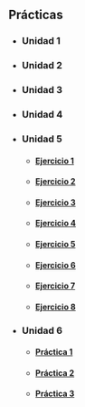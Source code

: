 <h2>Prácticas</h2>
    <ul>
        <li type="disc"><h3>Unidad 1</h3></li>
        <li type="disc"><h3>Unidad 2</h3></li>
        <li type="disc"><h3>Unidad 3</h3></li>
        <li type="disc"><h3>Unidad 4</h3></li>
        <li type="disc"><h3>Unidad 5</h3></li>
            <ul>
                <li type="circle"><h4><a href="./05_Practica_Arrays/Ejercicio1.html">Ejercicio 1</a></h4></li>
                <li type="circle"><h4><a href="./05_Practica_Arrays/Ejercicio2.html">Ejercicio 2</a></h4></li>
                <li type="circle"><h4><a href="./05_Practica_Arrays/Ejercicio3.html">Ejercicio 3</a></h4></li>
                <li type="circle"><h4><a href="./05_Practica_Arrays/Ejercicio4.html">Ejercicio 4</a></h4></li>
                <li type="circle"><h4><a href="./05_Practica_Arrays/Ejercicio5.html">Ejercicio 5</a></h4></li>
                <li type="circle"><h4><a href="./05_Practica_Arrays/Ejercicio6.html">Ejercicio 6</a></h4></li>
                <li type="circle"><h4><a href="./05_Practica_Arrays/Ejercicio7.html">Ejercicio 7</a></h4></li>
                <li type="circle"><h4><a href="./05_Practica_Arrays/Ejercicio8.html">Ejercicio 8</a></h4></li>
            </ul>
        <li type="disc"><h3>Unidad 6</h3>
            <ul>
                <li type="circle"><h4><a href="./06_Practicas/practica06_01.html">Práctica 1</a></h4></li>
                <li type="circle"><h4><a href="./06_Practicas/practica06_02.html">Práctica 2</a></h4></li>
                <li type="circle"><h4><a href="">Práctica 3</a></h4></li>
            </ul>
        </li>
    </ul>
